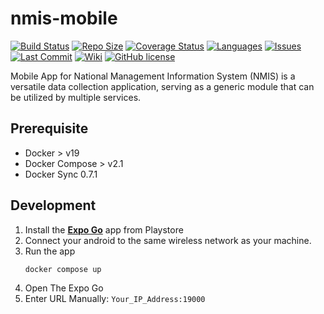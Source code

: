 # nmis-mobile

[![Build Status](https://github.com/akvo/nmis-mobile/actions/workflows/test.yml/badge.svg)](https://github.com/akvo/nmis-mobile/actions) [![Repo Size](https://img.shields.io/github/repo-size/akvo/nmis-mobile)](https://img.shields.io/github/repo-size/akvo/nmis-mobile) [![Coverage Status](https://coveralls.io/repos/github/akvo/nmis-mobile/badge.svg?branch=main)](https://coveralls.io/github/akvo/nmis-mobile?branch=main) [![Languages](https://img.shields.io/github/languages/count/akvo/nmis-mobile
)](https://img.shields.io/github/languages/count/akvo/nmis-mobile
) [![Issues](https://img.shields.io/github/issues/akvo/nmis-mobile
)](https://img.shields.io/github/issues/akvo/nmis-mobile
) [![Last Commit](https://img.shields.io/github/last-commit/akvo/nmis-mobile/main
)](https://img.shields.io/github/last-commit/akvo/nmis-mobile/main) [![Wiki](https://img.shields.io/badge/docs-wiki-blue)](https://wiki.cloud.akvo.org/books/mobile-app-for-national-management-information-system/page/low-level-design) [![GitHub license](https://img.shields.io/github/license/akvo/nmis-mobile.svg)](https://github.com/akvo/nmis-mobile/blob/main/LICENSE)

Mobile App for National Management Information System (NMIS) is a versatile data collection application, serving as a generic module that can be utilized by multiple services.

## Prerequisite
- Docker > v19
- Docker Compose > v2.1
- Docker Sync 0.7.1

## Development

1. Install the [**Expo Go**](https://play.google.com/store/apps/details?id=host.exp.exponent&hl=en&gl=US&pli=1) app from Playstore
2. Connect your android to the same wireless network as your machine.
3. Run the app
	```
	docker compose up
	```
4. Open The Expo Go
5. Enter URL Manually: `Your_IP_Address:19000`